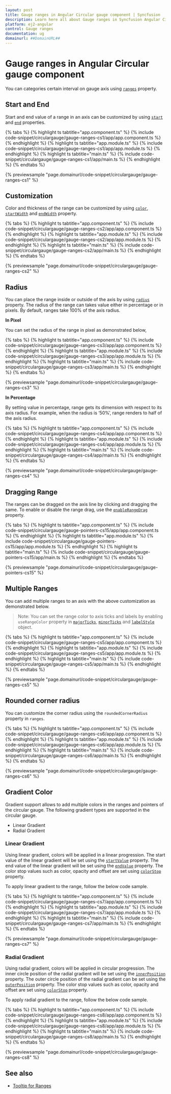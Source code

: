 ```yaml
---
layout: post
title: Gauge ranges in Angular Circular gauge component | Syncfusion
description: Learn here all about Gauge ranges in Syncfusion Angular Circular gauge component of Syncfusion Essential JS 2 and more.
platform: ej2-angular
control: Gauge ranges 
documentation: ug
domainurl: ##DomainURL##
---
```



# Gauge ranges in Angular Circular gauge component

You can categories certain interval on gauge axis using
[`ranges`](https://ej2.syncfusion.com/angular/documentation/api/circular-gauge/range/#properties) property.

## Start and End

Start and end value of a range in an axis can be customized by using
[`start`](https://ej2.syncfusion.com/angular/documentation/api/circular-gauge/range/#start-number) and [`end`](https://ej2.syncfusion.com/angular/documentation/api/circular-gauge/range/#end-number) properties.

{% tabs %}
{% highlight ts tabtitle="app.component.ts" %}
{% include code-snippet/circulargauge/gauge-ranges-cs1/app/app.component.ts %}
{% endhighlight %}
{% highlight ts tabtitle="app.module.ts" %}
{% include code-snippet/circulargauge/gauge-ranges-cs1/app/app.module.ts %}
{% endhighlight %}
{% highlight ts tabtitle="main.ts" %}
{% include code-snippet/circulargauge/gauge-ranges-cs1/app/main.ts %}
{% endhighlight %}
{% endtabs %}
  
{% previewsample "page.domainurl/code-snippet/circulargauge/gauge-ranges-cs1" %}

## Customization

Color and thickness of the range can be customized by using
[`color`](https://ej2.syncfusion.com/angular/documentation/api/circular-gauge/range/#color-string),
[`startWidth`](https://ej2.syncfusion.com/angular/documentation/api/circular-gauge/range/#startwidth-number) and
[`endWidth`](https://ej2.syncfusion.com/angular/documentation/api/circular-gauge/range/#endwidth-number) property.

{% tabs %}
{% highlight ts tabtitle="app.component.ts" %}
{% include code-snippet/circulargauge/gauge-ranges-cs2/app/app.component.ts %}
{% endhighlight %}
{% highlight ts tabtitle="app.module.ts" %}
{% include code-snippet/circulargauge/gauge-ranges-cs2/app/app.module.ts %}
{% endhighlight %}
{% highlight ts tabtitle="main.ts" %}
{% include code-snippet/circulargauge/gauge-ranges-cs2/app/main.ts %}
{% endhighlight %}
{% endtabs %}
  
{% previewsample "page.domainurl/code-snippet/circulargauge/gauge-ranges-cs2" %}

<!-- markdownlint-disable MD036 -->

## Radius

You can place the range inside or outside of the axis by using
[`radius`](https://ej2.syncfusion.com/angular/documentation/api/circular-gauge/range/#radius-string) property.
The radius of the range can takes value either in percentage or in pixels.
By default, ranges take 100% of the axis radius.

**In Pixel**

You can set the radius of the range in pixel as demonstrated below,

{% tabs %}
{% highlight ts tabtitle="app.component.ts" %}
{% include code-snippet/circulargauge/gauge-ranges-cs3/app/app.component.ts %}
{% endhighlight %}
{% highlight ts tabtitle="app.module.ts" %}
{% include code-snippet/circulargauge/gauge-ranges-cs3/app/app.module.ts %}
{% endhighlight %}
{% highlight ts tabtitle="main.ts" %}
{% include code-snippet/circulargauge/gauge-ranges-cs3/app/main.ts %}
{% endhighlight %}
{% endtabs %}
  
{% previewsample "page.domainurl/code-snippet/circulargauge/gauge-ranges-cs3" %}

<!-- markdownlint-disable MD036 -->

**In Percentage**

By setting value in percentage, range gets its dimension with respect to its axis radius.
For example, when the radius is ‘50%’, range renders to half of the axis radius.

{% tabs %}
{% highlight ts tabtitle="app.component.ts" %}
{% include code-snippet/circulargauge/gauge-ranges-cs4/app/app.component.ts %}
{% endhighlight %}
{% highlight ts tabtitle="app.module.ts" %}
{% include code-snippet/circulargauge/gauge-ranges-cs4/app/app.module.ts %}
{% endhighlight %}
{% highlight ts tabtitle="main.ts" %}
{% include code-snippet/circulargauge/gauge-ranges-cs4/app/main.ts %}
{% endhighlight %}
{% endtabs %}
  
{% previewsample "page.domainurl/code-snippet/circulargauge/gauge-ranges-cs4" %}

<!-- markdownlint-disable MD010 -->

## Dragging Range

The ranges can be dragged on the axis line by clicking and dragging the same. To enable or disable the range drag, use the [`enableRangeDrag`](https://ej2.syncfusion.com/angular/documentation/api/circular-gauge/circularGaugeModel/#enablerangedrag) property.

{% tabs %}
{% highlight ts tabtitle="app.component.ts" %}
{% include code-snippet/circulargauge/gauge-pointers-cs15/app/app.component.ts %}
{% endhighlight %}
{% highlight ts tabtitle="app.module.ts" %}
{% include code-snippet/circulargauge/gauge-pointers-cs15/app/app.module.ts %}
{% endhighlight %}
{% highlight ts tabtitle="main.ts" %}
{% include code-snippet/circulargauge/gauge-pointers-cs15/app/main.ts %}
{% endhighlight %}
{% endtabs %}
  
{% previewsample "page.domainurl/code-snippet/circulargauge/gauge-pointers-cs15" %}

## Multiple Ranges

You can add multiple ranges to an axis with the above customization as demonstrated below.

>Note: You can set the range color to axis ticks and labels by enabling `useRangeColor` property in [`majorTicks`](https://ej2.syncfusion.com/angular/documentation/api/circular-gauge/tick),
[`minorTicks`](https://ej2.syncfusion.com/angular/documentation/api/circular-gauge/tick) and [`labelStyle`](https://ej2.syncfusion.com/angular/documentation/api/circular-gauge/label) object.

{% tabs %}
{% highlight ts tabtitle="app.component.ts" %}
{% include code-snippet/circulargauge/gauge-ranges-cs5/app/app.component.ts %}
{% endhighlight %}
{% highlight ts tabtitle="app.module.ts" %}
{% include code-snippet/circulargauge/gauge-ranges-cs5/app/app.module.ts %}
{% endhighlight %}
{% highlight ts tabtitle="main.ts" %}
{% include code-snippet/circulargauge/gauge-ranges-cs5/app/main.ts %}
{% endhighlight %}
{% endtabs %}
  
{% previewsample "page.domainurl/code-snippet/circulargauge/gauge-ranges-cs5" %}

## Rounded corner radius

You can customize the corner radius using the `roundedCornerRadius` property in `ranges`.

{% tabs %}
{% highlight ts tabtitle="app.component.ts" %}
{% include code-snippet/circulargauge/gauge-ranges-cs6/app/app.component.ts %}
{% endhighlight %}
{% highlight ts tabtitle="app.module.ts" %}
{% include code-snippet/circulargauge/gauge-ranges-cs6/app/app.module.ts %}
{% endhighlight %}
{% highlight ts tabtitle="main.ts" %}
{% include code-snippet/circulargauge/gauge-ranges-cs6/app/main.ts %}
{% endhighlight %}
{% endtabs %}
  
{% previewsample "page.domainurl/code-snippet/circulargauge/gauge-ranges-cs6" %}

## Gradient Color

Gradient support allows to add multiple colors in the ranges and pointers of the circular gauge. The following gradient types are supported in the circular gauge.

* Linear Gradient
* Radial Gradient

### Linear Gradient

Using linear gradient, colors will be applied in a linear progression. The start value of the linear gradient will be set using the [`startValue`](https://ej2.syncfusion.com/angular/documentation/api/circular-gauge/linearGradient/#startvalue) property. The end value of the linear gradient will be set using the [`endValue`](https://ej2.syncfusion.com/angular/documentation/api/circular-gauge/linearGradient/#endvalue) property. The color stop values such as color, opacity and offset are set using [`colorStop`](https://ej2.syncfusion.com/angular/documentation/api/circular-gauge/linearGradient/#colorstop) property.

To apply linear gradient to the range, follow the below code sample.

{% tabs %}
{% highlight ts tabtitle="app.component.ts" %}
{% include code-snippet/circulargauge/gauge-ranges-cs7/app/app.component.ts %}
{% endhighlight %}
{% highlight ts tabtitle="app.module.ts" %}
{% include code-snippet/circulargauge/gauge-ranges-cs7/app/app.module.ts %}
{% endhighlight %}
{% highlight ts tabtitle="main.ts" %}
{% include code-snippet/circulargauge/gauge-ranges-cs7/app/main.ts %}
{% endhighlight %}
{% endtabs %}
  
{% previewsample "page.domainurl/code-snippet/circulargauge/gauge-ranges-cs7" %}

### Radial Gradient

Using radial gradient, colors will be applied in circular progression. The inner circle position of the radial gradient will be set using the [`innerPosition`](https://ej2.syncfusion.com/angular/documentation/api/circular-gauge/radialGradient/#innerposition) property. The outer circle position of the radial gradient can be set using the [`outerPosition`](https://ej2.syncfusion.com/angular/documentation/api/circular-gauge/radialGradient/#outerposition) property. The color stop values such as color, opacity and offset are set using [`colorStop`](https://ej2.syncfusion.com/angular/documentation/api/circular-gauge/radialGradient/#colorstop) property.

To apply radial gradient to the range, follow the below code sample.

{% tabs %}
{% highlight ts tabtitle="app.component.ts" %}
{% include code-snippet/circulargauge/gauge-ranges-cs8/app/app.component.ts %}
{% endhighlight %}
{% highlight ts tabtitle="app.module.ts" %}
{% include code-snippet/circulargauge/gauge-ranges-cs8/app/app.module.ts %}
{% endhighlight %}
{% highlight ts tabtitle="main.ts" %}
{% include code-snippet/circulargauge/gauge-ranges-cs8/app/main.ts %}
{% endhighlight %}
{% endtabs %}
  
{% previewsample "page.domainurl/code-snippet/circulargauge/gauge-ranges-cs8" %}

## See also

* [Tooltip for Ranges](https://ej2.syncfusion.com/angular/documentation/circular-gauge/gauge-user-interaction/#tooltip-for-ranges/)
